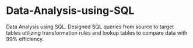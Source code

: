 # Data-Analysis-using-SQL
Data Analysis using SQL. 
Designed SQL queries from source to target tables utilizing transformation rules and lookup tables to compare data with 99% efficiency.
